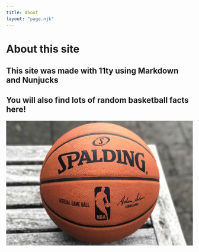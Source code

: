 ```yaml
---
title: About
layout: "page.njk"
---
```


# About this site

## This site was made with 11ty using Markdown and Nunjucks
## You will also find lots of random basketball facts here!

<div class="hello">
     <img src="bball.jpg" alt="basketball">
</div>